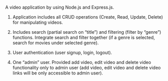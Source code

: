A video application by using Node.js and Express.js.

1. Application includes all CRUD operations (Create, Read, Update, Delete) for manipulating videos.

2. Includes search (partial search on “title”) and filtering (filter by “genre”) functions. Integrate search and filter together (if a genre is selected, search for movies under selected genre).

3. User authentication (user signup, login, logout). 

4. One “admin” user. Provided add video, edit video and delete video functionality only to admin user (add video, edit video and delete video links will be only accessible to admin user).



